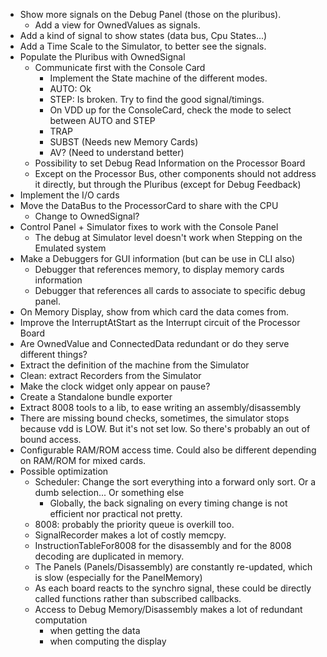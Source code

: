 * Show more signals on the Debug Panel (those on the pluribus).
    * Add a view for OwnedValues as signals.
* Add a kind of signal to show states (data bus, Cpu States...)
* Add a Time Scale to the Simulator, to better see the signals.
* Populate the Pluribus with OwnedSignal
    * Communicate first with the Console Card
        * Implement the State machine of the different modes.
        * AUTO: Ok
        * STEP: Is broken. Try to find the good signal/timings.
        * On VDD up for the ConsoleCard, check the mode to select between AUTO and STEP
        * TRAP
        * SUBST (Needs new Memory Cards)
        * AV? (Need to understand better)
    * Possibility to set Debug Read Information on the Processor Board
    * Except on the Processor Bus, other components should not address it directly, but through the Pluribus (except for
      Debug Feedback)
* Implement the I/O cards
* Move the DataBus to the ProcessorCard to share with the CPU
    * Change to OwnedSignal?
* Control Panel + Simulator fixes to work with the Console Panel
    * The debug at Simulator level doesn't work when Stepping on the Emulated system
* Make a Debuggers for GUI information (but can be use in CLI also)
  * Debugger that references memory, to display memory cards information
  * Debugger that references all cards to associate to specific debug panel.
* On Memory Display, show from which card the data comes from.
* Improve the InterruptAtStart as the Interrupt circuit of the Processor Board
* Are OwnedValue and ConnectedData redundant or do they serve different things?
* Extract the definition of the machine from the Simulator
* Clean: extract Recorders from the Simulator
* Make the clock widget only appear on pause?
* Create a Standalone bundle exporter
* Extract 8008 tools to a lib, to ease writing an assembly/disassembly
* There are missing bound checks, sometimes, the simulator stops because vdd is LOW. But it's not set low. So there's
  probably an out of bound access.
* Configurable RAM/ROM access time. Could also be different depending on RAM/ROM for mixed cards.
* Possible optimization
    * Scheduler: Change the sort everything into a forward only sort. Or a dumb selection... Or something else
        * Globally, the back signaling on every timing change is not efficient nor practical not pretty.
    * 8008: probably the priority queue is overkill too.
    * SignalRecorder makes a lot of costly memcpy.
    * InstructionTableFor8008 for the disassembly and for the 8008 decoding are duplicated in memory.
    * The Panels (Panels/Disassembly) are constantly re-updated, which is slow (especially for the PanelMemory)
    * As each board reacts to the synchro signal, these could be directly called functions rather than subscribed
      callbacks.
    * Access to Debug Memory/Disassembly makes a lot of redundant computation
        * when getting the data
        * when computing the display
